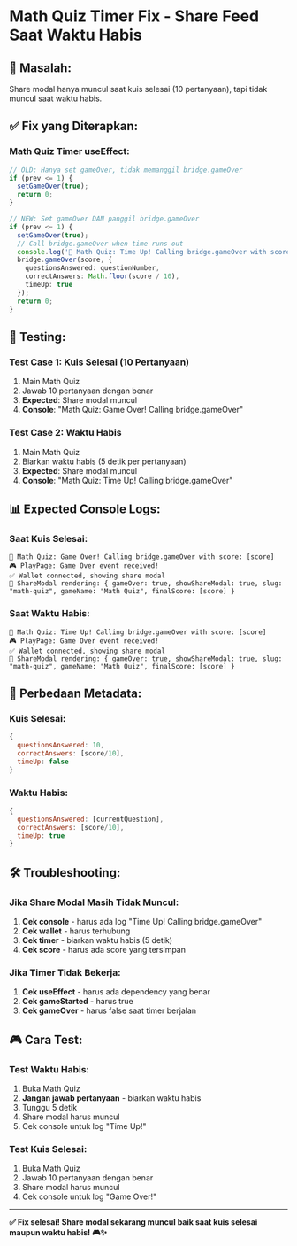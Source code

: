 # Math Quiz Timer Fix - Share Feed Saat Waktu Habis

## 🐛 **Masalah:**
Share modal hanya muncul saat kuis selesai (10 pertanyaan), tapi tidak muncul saat waktu habis.

## ✅ **Fix yang Diterapkan:**

### **Math Quiz Timer useEffect:**
```typescript
// OLD: Hanya set gameOver, tidak memanggil bridge.gameOver
if (prev <= 1) {
  setGameOver(true);
  return 0;
}

// NEW: Set gameOver DAN panggil bridge.gameOver
if (prev <= 1) {
  setGameOver(true);
  // Call bridge.gameOver when time runs out
  console.log('🧮 Math Quiz: Time Up! Calling bridge.gameOver with score:', score);
  bridge.gameOver(score, { 
    questionsAnswered: questionNumber,
    correctAnswers: Math.floor(score / 10),
    timeUp: true
  });
  return 0;
}
```

## 🧪 **Testing:**

### **Test Case 1: Kuis Selesai (10 Pertanyaan)**
1. Main Math Quiz
2. Jawab 10 pertanyaan dengan benar
3. **Expected**: Share modal muncul
4. **Console**: "Math Quiz: Game Over! Calling bridge.gameOver"

### **Test Case 2: Waktu Habis**
1. Main Math Quiz
2. Biarkan waktu habis (5 detik per pertanyaan)
3. **Expected**: Share modal muncul
4. **Console**: "Math Quiz: Time Up! Calling bridge.gameOver"

## 📊 **Expected Console Logs:**

### **Saat Kuis Selesai:**
```
🧮 Math Quiz: Game Over! Calling bridge.gameOver with score: [score]
🎮 PlayPage: Game Over event received!
✅ Wallet connected, showing share modal
🎯 ShareModal rendering: { gameOver: true, showShareModal: true, slug: "math-quiz", gameName: "Math Quiz", finalScore: [score] }
```

### **Saat Waktu Habis:**
```
🧮 Math Quiz: Time Up! Calling bridge.gameOver with score: [score]
🎮 PlayPage: Game Over event received!
✅ Wallet connected, showing share modal
🎯 ShareModal rendering: { gameOver: true, showShareModal: true, slug: "math-quiz", gameName: "Math Quiz", finalScore: [score] }
```

## 🎯 **Perbedaan Metadata:**

### **Kuis Selesai:**
```javascript
{
  questionsAnswered: 10,
  correctAnswers: [score/10],
  timeUp: false
}
```

### **Waktu Habis:**
```javascript
{
  questionsAnswered: [currentQuestion],
  correctAnswers: [score/10],
  timeUp: true
}
```

## 🛠️ **Troubleshooting:**

### **Jika Share Modal Masih Tidak Muncul:**
1. **Cek console** - harus ada log "Time Up! Calling bridge.gameOver"
2. **Cek wallet** - harus terhubung
3. **Cek timer** - biarkan waktu habis (5 detik)
4. **Cek score** - harus ada score yang tersimpan

### **Jika Timer Tidak Bekerja:**
1. **Cek useEffect** - harus ada dependency yang benar
2. **Cek gameStarted** - harus true
3. **Cek gameOver** - harus false saat timer berjalan

## 🎮 **Cara Test:**

### **Test Waktu Habis:**
1. Buka Math Quiz
2. **Jangan jawab pertanyaan** - biarkan waktu habis
3. Tunggu 5 detik
4. Share modal harus muncul
5. Cek console untuk log "Time Up!"

### **Test Kuis Selesai:**
1. Buka Math Quiz
2. Jawab 10 pertanyaan dengan benar
3. Share modal harus muncul
4. Cek console untuk log "Game Over!"

---

**✅ Fix selesai! Share modal sekarang muncul baik saat kuis selesai maupun waktu habis! 🎮✨**

